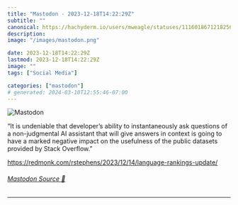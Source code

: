 ```yaml
---
title: "Mastodon - 2023-12-18T14:22:29Z"
subtitle: ""
canonical: https://hachyderm.io/users/mweagle/statuses/111601867121825685
description:
image: "/images/mastodon.png"

date: 2023-12-18T14:22:29Z
lastmod: 2023-12-18T14:22:29Z
image: ""
tags: ["Social Media"]

categories: ["mastodon"]
# generated: 2024-03-10T12:55:46-07:00
---
```

![Mastodon](/images/mastodon.png)

<p>“It is undeniable that developer’s ability to instantaneously ask questions of a non-judgmental AI assistant that will give answers in context is going to have a marked negative impact on the usefulness of the public datasets provided by Stack Overflow.”</p><p><a href="https://redmonk.com/rstephens/2023/12/14/language-rankings-update/" target="_blank" rel="nofollow noopener noreferrer" translate="no"><span class="invisible">https://</span><span class="ellipsis">redmonk.com/rstephens/2023/12/</span><span class="invisible">14/language-rankings-update/</span></a></p>


###### [Mastodon Source 🐘](https://hachyderm.io/@mweagle/111601867121825685)

___
